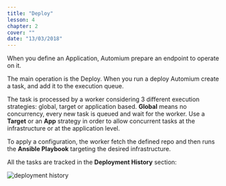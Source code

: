 ```yaml
---
title: "Deploy"
lesson: 4
chapter: 2
cover: ""
date: "13/03/2018"
---
```


When you define an Application, Automium prepare an endpoint to operate on it.

The main operation is the Deploy. When you run a deploy Automium create a task, and add it to the execution queue. 

The task is processed by a worker considering 3 different execution strategies: global, target or application based. **Global** means no concurrency, every new task is queued and wait for the worker. Use a **Target** or an **App** strategy in order to allow concurrent tasks at the infrastructure or at the application level.  

To apply a configuration, the worker fetch the defined repo and then runs the **Ansible Playbook** targeting the desired infrastructure. 

All the tasks are tracked in the **Deployment History** section:

![deployment history](/images/history.png "Deployment History")
